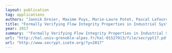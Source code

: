 ```yaml
---
layout: publication
tag: applications
authors: "Jannik Dreier, Maxime Puys, Marie-Laure Potet, Pascal Lafourcade, Jean-Louis Roch"
title: "Formally Verifying Flow Integrity Properties in Industrial Systems"
year: 2017
summary: '"Formally Verifying Flow Integrity Properties in Industrial Systems" <a href="http://hal.univ-grenoble-alpes.fr/hal-01527913/file/secrypt17.pdf" target="_blank">[PDF]</a>, by Jannik Dreier, Maxime Puys, Marie-Laure Potet, Pascal Lafourcade, Jean-Louis Roch, presented at <a href="http://www.secrypt.icete.org/?y=2017" target="_blank">SECRYPT 2017</a>.'
url: "http://hal.univ-grenoble-alpes.fr/hal-01527913/file/secrypt17.pdf"
url: "http://www.secrypt.icete.org/?y=2017"
---
```


